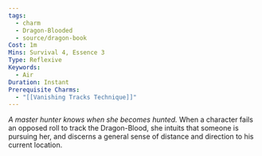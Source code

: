 ```yaml
---
tags:
  - charm
  - Dragon-Blooded
  - source/dragon-book
Cost: 1m
Mins: Survival 4, Essence 3
Type: Reflexive
Keywords:
  - Air
Duration: Instant
Prerequisite Charms:
  - "[[Vanishing Tracks Technique]]"
---
```

*A master hunter knows when she becomes hunted.*
When a character fails an opposed roll to track the Dragon-Blood, she intuits that someone is pursuing her, and discerns a general sense of distance and direction to his current location.